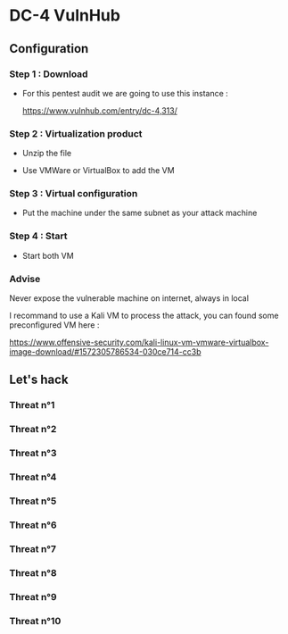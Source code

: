 # DC-4 VulnHub
## Configuration

### Step 1 : Download

- For this pentest audit we are going to use this instance :

    https://www.vulnhub.com/entry/dc-4,313/


### Step 2 : Virtualization product

- Unzip the file

- Use VMWare or VirtualBox to add the VM

### Step 3 : Virtual configuration

- Put the machine under the same subnet as your attack machine

### Step 4 : Start

- Start both VM

### Advise

Never expose the vulnerable machine on internet, always in local

I recommand to use a Kali VM to process the attack, you can found some preconfigured VM here :

https://www.offensive-security.com/kali-linux-vm-vmware-virtualbox-image-download/#1572305786534-030ce714-cc3b

## Let's hack

### Threat n°1
### Threat n°2
### Threat n°3
### Threat n°4
### Threat n°5
### Threat n°6
### Threat n°7
### Threat n°8
### Threat n°9
### Threat n°10
